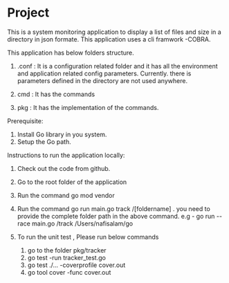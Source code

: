 # Project

This is a system monitoring application to display a list of files and size in a directory in json formate. This application uses a cli framwork -COBRA.

This application has below folders structure.

1. .conf : It is a configuration related folder and it has all the environment and application related config parameters. Currently. there is parameters defined in the directory are not used anywhere.

2. cmd : It has the commands

3. pkg : It has the implementation of the commands.

Prerequisite:

1. Install Go library in you system.
2. Setup the Go path.

Instructions to run the application locally:

 1. Check out the code from github.

 2. Go to the root folder of the application

 3. Run the command go mod vendor

 4. Run the command go run main.go track /[foldername] . you need to provide the complete folder  path in the above command. e.g - go run --race main.go /track /Users/nafisalam/go

 6. To run the unit test , Please run below commands
    1. go to the folder pkg/tracker
    2. go test -run tracker_test.go 
    2. go test ./... -coverprofile cover.out
    3. go tool cover -func cover.out

 
